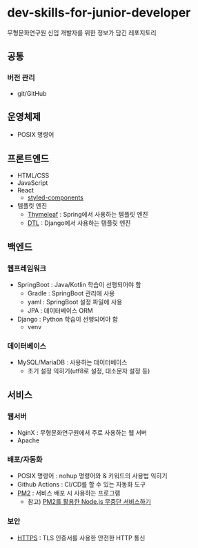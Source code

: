 # dev-skills-for-junior-developer

무형문화연구원 신입 개발자를 위한 정보가 담긴 레포지토리

## 공통

### 버전 관리

- git/GitHub

## 운영체제

- POSIX 명령어

## 프론트엔드

- HTML/CSS
- JavaScript
- React
  - [styled-components](https://styled-components.com/)
- 템플릿 엔진
  - [Thymeleaf](https://www.thymeleaf.org/) : Spring에서 사용하는 템플릿 엔진
  - [DTL](https://docs.djangoproject.com/en/4.0/topics/templates/) : Django에서 사용하는 템플릿 엔진

## 백엔드

### 웹프레임워크

- SpringBoot : Java/Kotlin 학습이 선행되어야 함
  - Gradle : SpringBoot 관리에 사용
  - yaml : SpringBoot 설정 파일에 사용
  - JPA : 데이터베이스 ORM
- Django : Python 학습이 선행되어야 함
  - venv

### 데이터베이스

- MySQL/MariaDB : 사용하는 데이터베이스
  - 초기 설정 익히기(utf8로 설정, 대소문자 설정 등)

## 서비스

### 웹서버

- NginX : 무형문화연구원에서 주로 사용하는 웹 서버
- Apache

### 배포/자동화

- POSIX 명령어 : nohup 명령어와 & 키워드의 사용법 익히기
- Github Actions : CI/CD를 할 수 있는 자동화 도구
- [PM2](https://pm2.keymetrics.io/) : 서비스 배포 시 사용하는 프로그램
  - 참고) [PM2를 활용한 Node.js 무중단 서비스하기](https://engineering.linecorp.com/ko/blog/pm2-nodejs/)

### 보안

- [HTTPS](/contents/service/https.md) : TLS 인증서를 사용한 안전한 HTTP 통신
